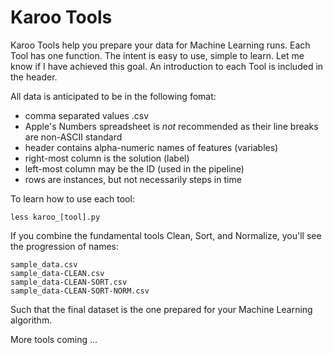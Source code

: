 # Karoo Tools

Karoo Tools help you prepare your data for Machine Learning runs. Each Tool has one function. The intent is easy to
use, simple to learn. Let me know if I have achieved this goal. An introduction to each Tool is included in the header.

All data is anticipated to be in the following fomat:
 - comma separated values .csv
 - Apple's Numbers spreadsheet is *not* recommended as their line breaks are non-ASCII standard
 - header contains alpha-numeric names of features (variables)
 - right-most column is the solution (label)
 - left-most column may be the ID (used in the pipeline)
 - rows are instances, but not necessarily steps in time


To learn how to use each tool:

    less karoo_[tool].py

If you combine the fundamental tools Clean, Sort, and Normalize, you'll see the progression of names:

    sample_data.csv
    sample_data-CLEAN.csv
    sample_data-CLEAN-SORT.csv
    sample_data-CLEAN-SORT-NORM.csv

Such that the final dataset is the one prepared for your Machine Learning algorithm.

More tools coming ...

